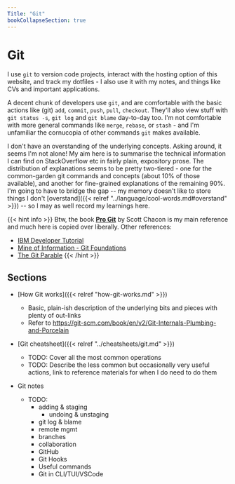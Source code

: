 ```yaml
---
Title: "Git"
bookCollapseSection: true
---
```


# Git

I use `git` to version code projects, interact with the hosting option of this website, and track my dotfiles - I also use it with my notes, and things like CVs and important applications.

A decent chunk of developers use `git`, and are comfortable with the basic actions like (git) `add`, `commit`, `push`, `pull`, `checkout`. They'll also view stuff with `git status -s`, `git log` and `git blame` day-to-day too. I'm not comfortable with more general commands like `merge`, `rebase`, or `stash` - and I'm unfamiliar the cornucopia of other commands `git` makes available. 

I don't have an overstanding of the underlying concepts. Asking around, it seems I'm not alone! My aim here is to summarise the technical information I can find on StackOverflow etc in fairly plain, expository prose. The distribution of explanations seems to be pretty two-tiered - one for the common-garden git commands and concepts (about 10% of those available), and another for fine-grained explanations of the remaining 90%. I'm going to have to bridge the gap -- my memory doesn't like to store things I don't [overstand]({{< relref "../language/cool-words.md#overstand" >}}) -- so I may as well record my learnings here.

{{< hint info >}}
Btw, the book [**Pro Git**](https://git-scm.com/book/en/v2) by Scott Chacon is my main reference and much here is copied over liberally. Other references:
- [IBM Developer Tutorial](https://developer.ibm.com/technologies/web-development/tutorials/d-learn-workings-git/)
- [Mine of Information - Git Foundations](http://moi.vonos.net/programming/git-foundations/)
- [The Git Parable](https://tom.preston-werner.com/2009/05/19/the-git-parable.html)
{{< /hint >}}

## Sections

- [How Git works]({{< relref "how-git-works.md" >}})
  - Basic, plain-ish description of the underlying bits and pieces with plenty of out-links
  - Refer to https://git-scm.com/book/en/v2/Git-Internals-Plumbing-and-Porcelain

- [Git cheatsheet]({{< relref "../cheatsheets/git.md" >}})
  - TODO: Cover all the most common operations
  - TODO: Describe the less common but occasionally very useful actions, link to reference materials for when I do need to do them

- Git notes
  - TODO:
    - adding & staging
      - undoing & unstaging
    - git log & blame
    - remote mgmt
    - branches
    - collaboration
    - GitHub
    - Git Hooks
    - Useful commands
    - Git in CLI/TUI/VSCode
